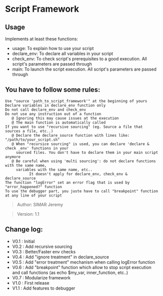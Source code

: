 #	Script Framework

## Usage

Implements at least these functions:
- usage:          To explain how to use your script
- declare_env:    To declare all variables in your script
- check_env:      To check script's prerequisites to a good execution. All script's parameters are passed through
- main:           To launch the script execution. All script's parameters are passed through
    


## You have to follow some rules:

    Use "source 'path_to_script_framework'" at the beginning of yours
    Declare variables in declare_env function only
    Do not call declare_env and check_env
    Do not use any instruction out of a function
       @ Ignoring this may cause issues at the execution
       @ The main function is automatically called
    If you want to use "recursive sourcing" (eg. Source a file that sources a file, etc..)
       @ Declare the declare_source function with lines like: "/path/to/your_script.sh"
       @ When "recursice sourcing" is used, you can declare 'declare & check _env' functions in your 
         sourced files. You don't have to declare them in your main script anymore
       @ Be careful when using 'multi sourcing': do not declare functions with the same name,
         variables with the same name, etc.. 
               It doesn't apply for declare_env, check_env & declare_source
    The function "logError" set an error flag that is used by "error_happened?" function
    To use the debugger part, you juste have to call "breakpoint" function at any line of your script

> Author:     SIMAR Jeremy

> Version:    1.1
   
## Change log:
- V0.1 : Initial
- V0.2 : Add recursive sourcing
- V0.3 : Better/Faster env checks
- V0.4 : Add "ignore treatment" in declare_source
- V0.5 : Add "error treatment" mechanism when calling logError function
- V0.6 : Add "breakpoint" function which allow to stop script execution and call functions (as echo $my_var, inner_function, etc..)
- V0.7 : Modularize framework
- V1.0 : First release
- V1.1 : Add features to debugger
